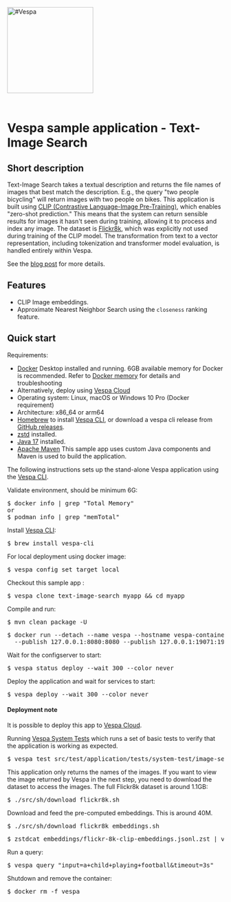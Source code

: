 <!-- Copyright Vespa.ai. Licensed under the terms of the Apache 2.0 license. See LICENSE in the project root. -->

<picture>
  <source media="(prefers-color-scheme: dark)" srcset="https://assets.vespa.ai/logos/Vespa-logo-green-RGB.svg">
  <source media="(prefers-color-scheme: light)" srcset="https://assets.vespa.ai/logos/Vespa-logo-dark-RGB.svg">
  <img alt="#Vespa" width="200" src="https://assets.vespa.ai/logos/Vespa-logo-dark-RGB.svg" style="margin-bottom: 25px;">
</picture>

# Vespa sample application - Text-Image Search

## Short description
Text-Image Search takes a textual description and returns the file names of images that best match the description.
E.g., the query "two people bicycling" will return images with two people on bikes.
This application is built using [CLIP (Contrastive Language-Image Pre-Training)](https://github.com/openai/CLIP),
which enables "zero-shot prediction."
This means that the system can return sensible results for images it hasn't seen during training,
allowing it to process and index any image.
The dataset is  [Flickr8k](https://github.com/jbrownlee/Datasets/blob/master/Flickr8k_Dataset.names), which was explicitly not used during training of the CLIP model.
The transformation from text to a vector representation,
including tokenization and transformer model evaluation,
is handled entirely within Vespa.

See the [blog post](https://blog.vespa.ai/text-image-search/) for more details.



## Features
- CLIP Image embeddings.
- Approximate Nearest Neighbor Search using the `closeness` ranking feature.



## Quick start
Requirements:
* [Docker](https://www.docker.com/) Desktop installed and running. 6GB available memory for Docker is recommended.
  Refer to [Docker memory](https://docs.vespa.ai/en/operations-selfhosted/docker-containers.html#memory)
  for details and troubleshooting
* Alternatively, deploy using [Vespa Cloud](#deployment-note)
* Operating system: Linux, macOS or Windows 10 Pro (Docker requirement)
* Architecture: x86_64 or arm64
* [Homebrew](https://brew.sh/) to install [Vespa CLI](https://docs.vespa.ai/en/vespa-cli.html), or download
  a vespa cli release from [GitHub releases](https://github.com/vespa-engine/vespa/releases).
* [zstd](https://formulae.brew.sh/formula/zstd) installed.
* <a href="https://openjdk.org/projects/jdk/17/" data-proofer-ignore>Java 17</a> installed.
* [Apache Maven](https://maven.apache.org/install.html) This sample app uses custom Java components and Maven is used
  to build the application.

The following instructions sets up the stand-alone Vespa application using the
[Vespa CLI](https://docs.vespa.ai/en/vespa-cli.html).

Validate environment, should be minimum 6G:
<pre>
$ docker info | grep "Total Memory"
or
$ podman info | grep "memTotal"
</pre>

Install [Vespa CLI](https://docs.vespa.ai/en/vespa-cli.html):
<pre>
$ brew install vespa-cli
</pre>

For local deployment using docker image:
<pre data-test="exec">
$ vespa config set target local
</pre>

Checkout this sample app :
<pre data-test="exec">
$ vespa clone text-image-search myapp && cd myapp
</pre>

Compile and run:
<pre data-test="exec" data-test-expect="BUILD SUCCESS" data-test-timeout="300">
$ mvn clean package -U
</pre>

<pre data-test="exec">
$ docker run --detach --name vespa --hostname vespa-container \
  --publish 127.0.0.1:8080:8080 --publish 127.0.0.1:19071:19071 vespaengine/vespa
</pre>

Wait for the configserver to start:
<pre data-test="exec" data-test-assert-contains="is ready">
$ vespa status deploy --wait 300 --color never
</pre>

Deploy the application and wait for services to start:
<pre data-test="exec">
$ vespa deploy --wait 300 --color never
</pre>

#### Deployment note
It is possible to deploy this app to
[Vespa Cloud](https://cloud.vespa.ai/en/getting-started-java#deploy-sample-applications-java).

Running [Vespa System Tests](https://docs.vespa.ai/en/reference/testing.html)
which runs a set of basic tests to verify that the application is working as expected.
<pre data-test="exec" data-test-assert-contains="Success">
$ vespa test src/test/application/tests/system-test/image-search-system-test.json
</pre>

This application only returns the names of the images. If you want to view the image returned by Vespa in the next step, you need to download the dataset to access the images. The full Flickr8k dataset is around 1.1GB:
<pre>
$ ./src/sh/download_flickr8k.sh
</pre>

Download and feed the pre-computed embeddings. This is around 40M.
<pre data-test="exec">
$ ./src/sh/download_flickr8k_embeddings.sh
</pre>

<pre data-test="exec">
$ zstdcat embeddings/flickr-8k-clip-embeddings.jsonl.zst | vespa feed -
</pre>

Run a query:
<pre data-test="exec" data-test-assert-contains="2337919839_df83827fa0">
$ vespa query "input=a+child+playing+football&timeout=3s"
</pre>

Shutdown and remove the container:
<pre data-test="after">
$ docker rm -f vespa
</pre>
